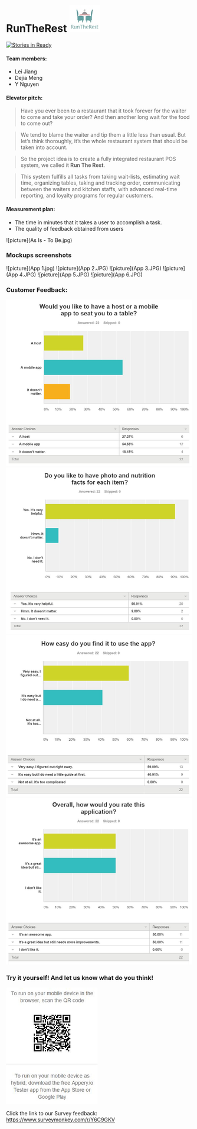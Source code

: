 
# RunTheRest ![picture](Logo.jpg) 

[![Stories in Ready](https://badge.waffle.io/asu-cis-capstone/runtherest.png?label=ready&title=Ready)](https://waffle.io/asu-cis-capstone/runtherest)

#### Team members: 
- Lei Jiang
- Dejia Meng
- Y Nguyen


#### Elevator pitch: 
>Have you ever been to a restaurant that it took forever for the waiter to come and take your order? And then another long wait for the food to come out? 

>We tend to blame the waiter and tip them a little less than usual. But let’s think thoroughly, it’s the whole restaurant system that should be taken into account. 

>So the project idea is to create a fully integrated restaurant POS system, we called it **Run The Rest**. 

>This system fulfills all tasks from taking wait-lists, estimating wait time, organizing tables, taking and tracking order, communicating between the waiters and kitchen staffs, with advanced real-time reporting, and loyalty programs for regular customers.


#### Measurement plan: 
  * The time in minutes that it takes a user to accomplish a task. 
  * The quality of feedback obtained from users


![picture](As Is - To Be.jpg)

### Mockups screenshots
![picture](App 1.jpg)
![picture](App 2.JPG)
![picture](App 3.JPG)
![picture](App 4.JPG)
![picture](App 5.JPG)
![picture](App 6.JPG)

### Customer Feedback:
![picture](1.JPG)
![picture](2.JPG)
![picture](3.JPG)
![picture](4.JPG)

### Try it yourself! And let us know what do you think!
![picture](QRcode.JPG)

Click the link to our Survey feedback: https://www.surveymonkey.com/r/Y6C9GKV
